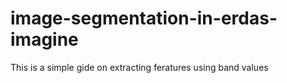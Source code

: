 # image-segmentation-in-erdas-imagine
This is a simple gide on extracting feratures using band values
